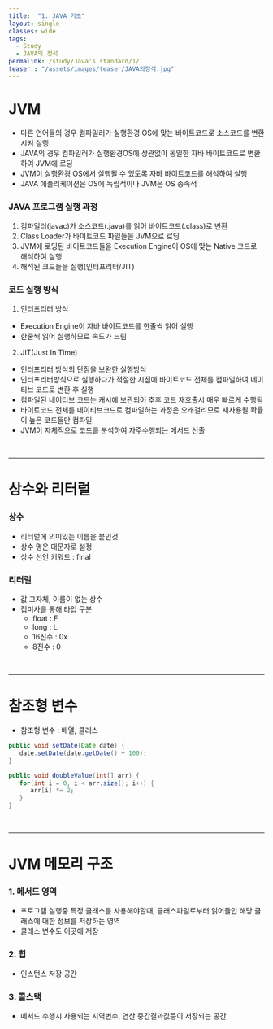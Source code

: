 ```yaml
---
title:  "1. JAVA 기초"
layout: single
classes: wide
tags:
  - Study
  - JAVA의 정석
permalink: /study/Java's standard/1/
teaser : "/assets/images/teaser/JAVA의정석.jpg"
---
```

# JVM
* 다른 언어들의 경우 컴파일러가 실행환경 OS에 맞는 바이트코드로 소스코드를 변환시켜 실행
* JAVA의 경우 컴파일러가 실행환경OS에 상관없이 동일한 자바 바이트코드로 변환하여 JVM에 로딩
* JVM이 실행환경 OS에서 실행될 수 있도록 자바 바이트코드를 해석하여 실행
* JAVA 애플리케이션은 OS에 독립적이나 JVM은 OS 종속적

### JAVA 프로그램 실행 과정
1. 컴파일러(javac)가 소스코드(.java)를 읽어 바이트코드(.class)로 변환
2. Class Loader가 바이트코드 파일들을 JVM으로 로딩
3. JVM에 로딩된 바이트코드들을 Execution Engine이 OS에 맞는 Native 코드로 해석하여 실행
4. 해석된 코드들을 실행(인터프리터/JIT)

### 코드 실행 방식
1. 인터프리터 방식
* Execution Engine이 자바 바이트코드를 한줄씩 읽어 실행
* 한줄씩 읽어 실행하므로 속도가 느림
2. JIT(Just In Time)
* 인터프리터 방식의 단점을 보완한 실행방식
* 인터프리터방식으로 실행하다가 적절한 시점에 바이트코드 전체를 컴파일하여 네이티브 코드로 변환 후 실행
* 컴파일된 네이티브 코드는 캐시에 보관되어 추후 코드 재호출시 매우 빠르게 수행됨
* 바이트코드 전체를 네이티브코드로 컴파일하는 과정은 오래걸리므로 재사용될 확률이 높은 코드들만 컴파일
* JVM이 자체적으로 코드를 분석하여 자주수행되는 메서드 선출

<br>

***

# 상수와 리터럴
### 상수
* 리터럴에 의미있는 이름을 붙인것
* 상수 명은 대문자로 설정
* 상수 선언 키워드 : final

### 리터럴
* 값 그자체, 이름이 없는 상수
* 접미사를 통해 타입 구분
    * float : F
    * long : L
    * 16진수 : 0x
    * 8진수 : 0

<br>

***

# 참조형 변수
* 참조형 변수 : 배열, 클래스

```java
public void setDate(Date date) {
   date.setDate(date.getDate() + 100);
}

public void doubleValue(int[] arr) {
   for(int i = 0, i < arr.size(); i++) {
      arr[i] *= 2;
   }
}
```

<br>

***

# JVM 메모리 구조
### 1. 메서드 영역
* 프로그램 실행중 특정 클래스를 사용해야할때, 클래스파일로부터 읽어들인 해당 클래스에 대한 정보를 저장하는 영역
* 클래스 변수도 이곳에 저장

### 2. 힙
* 인스턴스 저장 공간

### 3. 콜스택
* 메서드 수행시 사용되는 지역변수, 연산 중간결과값등이 저장되는 공간